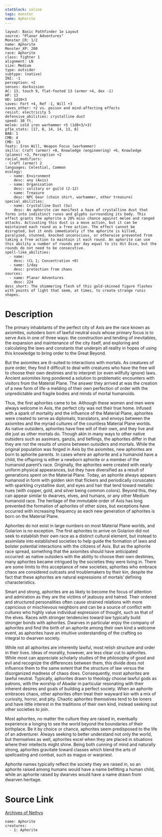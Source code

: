 ```yaml
---
statblock: inline
tags: monster
name: Aphorite
---
```

```statblock
layout: Basic Pathfinder 1e Layout
source: "Planar Adventures"
Monster_CR: 1/2
name: Aphorite
Monster_XP: 200
race: Aphorite
class: fighter 1
alignment: LN
size: Medium
type: outsider
subtype: (native)
INI: -1
perception: +2
senses: darkvision
AC: 13, touch 9, flat-footed 13 (armor +4, dex -1)
HP: 13
HD: 1d10+3
saves: Fort +4, Ref -1, Will +3
saves_other: +2 vs. poison and mind-affecting effects
resist: electricity 5
defensive_abilities: crystalline dust
speed: 30 ft.
melee: cold iron warhammer +5 (1d8+3/×3)
pf1e_stats: [17, 8, 14, 14, 13, 8]
BAB: 1
CMB: 4
CMD: 13
feats: Iron Will, Weapon Focus (warhammer)
skills: Craft (armor) +8, Knowledge (engineering) +6, Knowledge (planes) +3, Perception +2
racial_modifiers:
- Craft (armor) 2
languages: Celestial, Common
ecology:
  - name: Environment
    desc: any (Axis)
  - name: Organisation
    desc: solitary or guild (2-12)
  - name: Treasure
    desc: NPC Gear (chain shirt, warhammer, other treasure)
special_abilities:
  - name: Crystalline Dust (Su)
    desc: An aphorite can manifest a haze of crystalline dust that forms into indistinct runes and glyphs surrounding its body. This effect grants the aphorite a 20% miss chance against melee and ranged attacks. Activating this dust is a move action, but it can be maintained each round as a free action. The effect cannot be disrupted, but it ends immediately if the aphorite is killed, paralyzed, stunned, knocked unconscious, or otherwise prevented from taking a free action to maintain it each round. An aphorite can use this ability a number of rounds per day equal to its Hit Dice, but the rounds do not need to be consecutive.
spell-like_abilities:
  - name:
    desc: (CL 1; Concentration +0)
  - name: 1/day
    desc: protection from chaos
sources:
  - name: Planar Adventures
    desc: 224
desc_short: The shimmering flesh of this gold-skinned figure flashes with points of light that seem, at times, to create strange runic shapes.
```
# Description
The primary inhabitants of the perfect city of Axis are the race known as axiomites, outsiders born of lawful neutral souls whose primary focus is to serve Axis in one of three ways: the construction and tending of inevitables, the expansion and maintenance of the city itself, and exploring and calculating the laws and constants that underpin all reality in hopes of using this knowledge to bring order to the Great Beyond.

 But the axiomites are ill-suited to interactions with mortals. As creatures of pure order, they find it difficult to deal with creatures who have the free will to choose their own destinies and to interpret (or even willfully ignore) laws. Ancient axiomites long pondered a solution to problematic encounters with visitors from the Material Plane. The answer they arrived at was the creation of a new form of life-a melding of their own perfection of order with the unpredictable and fragile bodies and minds of mortal humanoids.

 Thus, the first aphorites came to be. Although these women and men were always welcome in Axis, the perfect city was not their true home. Infused with a spark of mortality and the influence of the Material Plane, aphorites were created to serve as diplomats, translators, and envoys between the axiomites and the myriad cultures of the countless Material Plane worlds. As native outsiders, aphorites have free will of their own, and they live and die just as other mortals do. Though akin in many ways to other native outsiders such as aasimars, ganzis, and tieflings, the aphorites differ in that they are not the results of unions between outsiders and mortals. While the original population was forged in Axis by the axiomites, new aphorites are born to aphorite parents. In cases where an aphorite and a humanoid have a child, the offspring is either a newborn aphorite or a member of the humanoid parent’s race. Originally, the aphorites were created with nearly uniform physical appearances, but they have diversified as a result of generations spent on the Material Plane. Today, an aphorite always appears humanoid in form with golden skin that flickers and periodically coruscates with sparkling crystalline dust, and eyes and hair that tend toward metallic hues (with copper, gold, and silver being common colors). Beyond this, they can appear similar to dwarves, elves, and humans, or any other Medium humanoid race. The heritage of the immutable order of Axis has long prevented the formation of aphorites of other sizes, but exceptions have occurred with increasing frequency as each new generation of aphorites is born on the Material Plane.

 Aphorites do not exist in large numbers on most Material Plane worlds, and Golarion is no exception. The first aphorites to arrive on Golarion did not seek to establish their own race as a distinct cultural element, but instead to assimilate into established societies to help guide the formation of laws and bolster potential interactions with the citizens of Axis. But as the aphorite race spread, something that the axiomites should have anticipated occurred: as native outsiders with the ability to choose their own destinies, many aphorites became intrigued by the societies they were living in. There are some limits to this acceptance of new societies; aphorites who embrace chaos are considered outcasts and troublemakers by their kin, despite the fact that these aphorites are natural expressions of mortals’ defining characteristics.

 Smart and strong, aphorites are as likely to become the focus of attention and admiration as they are the victims of jealousy and hatred. Their ordered and structured personalities often cause strained relations with more capricious or mischievous neighbors and can be a source of conflict with cultures who highly value individual expression of thought, such as that of the elves. Races with stronger tendencies toward law typically build stronger bonds with aphorites. Dwarves in particular enjoy the company of aphorites and find the birth of an aphorite among their own kind a welcome event, as aphorites have an intuitive understanding of the crafting so integral to dwarven society.

 While not all aphorites are inherently lawful, most relish structure and order in their lives. Ideas of morality, however, are less clear cut to aphorites. While most can appreciate scholarly studies of the philosophy of good and evil and recognize the differences between them, this divide does not influence them to the same extent that the structure of law versus the disorganized madness of chaos does. Consequently, most aphorites are lawful neutral. Typically, aphorites drawn to theology choose lawful gods as patrons, with the worship of Abadar in particular resonating with their inherent desires and goals of building a perfect society. When an aphorite embraces chaos, other aphorites often treat their wayward kin with a mix of curiosity, horror, and pity. Chaotic aphorites themselves tend to be loners and have little interest in the traditions of their own kind, instead seeking out other societies to join.

 Most aphorites, no matter the culture they are raised in, eventually experience a longing to see the world beyond the boundaries of their birthplace. Be it by choice or chance, aphorites seem predisposed to the life of an adventurer. Always seeking to better understand not only the world, but themselves as well, aphorites excel when they are placed in situations where their intellects might shine. Being both cunning of mind and naturally strong, aphorites gravitate toward classes which blend the arts of spellcasting and combat, such as magus or warpriest.

 Aphorite names typically reflect the society they are raised in, so an aphorite raised among humans would have a name befitting a human child, while an aphorite raised by dwarves would have a name drawn from dwarven heritage.
# Source Link
[Archives of Nethys](https://aonprd.com/MonsterDisplay.aspx?ItemName=Aphorite)
```encounter-table
name: Aphorite
creatures:
  - 1: Aphorite
```
